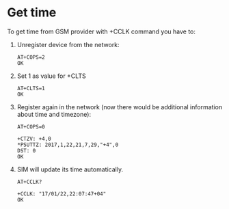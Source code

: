 
# Get time

To get time from GSM provider with +CCLK command you have to:
1. Unregister device from the network:
   ```
   AT+COPS=2
   OK
   ```
2. Set 1 as value for +CLTS
   ```
   AT+CLTS=1
   OK
   ```
3. Register again in the network (now there would be additional information about time and timezone):
   ```
   AT+COPS=0

   +CTZV: +4,0
   *PSUTTZ: 2017,1,22,21,7,29,"+4",0
   DST: 0
   OK
   ```
4. SIM will update its time automatically.
   ```
   AT+CCLK?

   +CCLK: "17/01/22,22:07:47+04"
   OK
   ```
